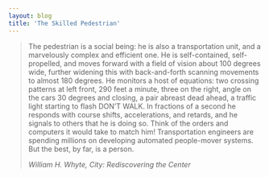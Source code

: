 ```yaml
---
layout: blog
title: 'The Skilled Pedestrian'
---
```


<blockquote>
  <p>The pedestrian is a social being: he is also a transportation unit, and a marvelously complex and efficient one. He is self-contained, self-propelled, and moves forward with a field of vision about 100 degrees wide, further widening this with back-and-forth scanning movements to almost 180 degrees. He monitors a host of equations: two crossing patterns at left front, 290 feet a minute, three on the right, angle on the cars 30 degrees and closing, a pair abreast dead ahead, a traffic light starting to flash DON’T WALK. In fractions of a second he responds with course shifts, accelerations, and retards, and he signals to others that he is doing so. Think of the orders and computers it would take to match him! Transportation engineers are spending millions on developing automated people-mover systems. But the best, by far, is a person.</p>
  <cite>William H. Whyte, City: Rediscovering the Center</cite>
</blockquote>
